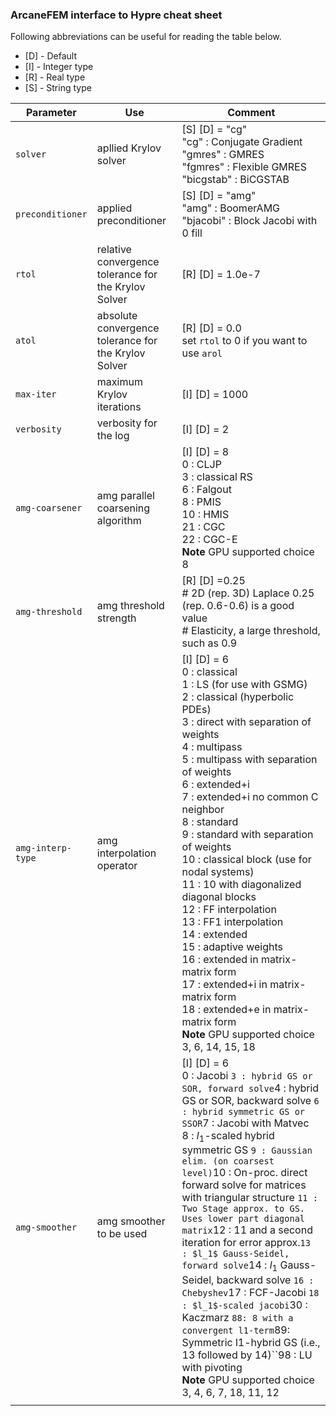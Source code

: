 ### ArcaneFEM interface to Hypre cheat  sheet

Following abbreviations can be useful for reading the table below.

- [D] - Default
- [I] - Integer type
- [R] - Real type
- [S] - String type

| Parameter           | Use                                                  | Comment                                                                                                                                                                                                                                                                                                                                                                                                                                                                                                                                                                                                                                                                                                                                                                                           |
| ------------------- | ---------------------------------------------------- | ------------------------------------------------------------------------------------------------------------------------------------------------------------------------------------------------------------------------------------------------------------------------------------------------------------------------------------------------------------------------------------------------------------------------------------------------------------------------------------------------------------------------------------------------------------------------------------------------------------------------------------------------------------------------------------------------------------------------------------------------------------------------------------------------- |
| `solver`          | apllied Krylov solver                                | [S] [D] = "cg"<br />"cg" : Conjugate Gradient<br />"gmres" : GMRES<br />"fgmres" : Flexible GMRES<br />"bicgstab" : BiCGSTAB                                                                                                                                                                                                                                                                                                                                                                                                                                                                                                                                                                                                                                                                      |
| `preconditioner`  | applied preconditioner                               | [S] [D] = "amg"<br />"amg" : BoomerAMG<br />"bjacobi" : Block Jacobi with 0 fill                                                                                                                                                                                                                                                                                                                                                                                                                                                                                                                                                                                                                                                                                                                  |
| `rtol`            | relative convergence tolerance for the Krylov Solver | [R] [D] = 1.0e-7                                                                                                                                                                                                                                                                                                                                                                                                                                                                                                                                                                                                                                                                                                                                                                                  |
| `atol`            | absolute convergence tolerance for the Krylov Solver | [R] [D]  = 0.0<br />set `rtol` to 0 if you want to use `arol`                                                                                                                                                                                                                                                                                                                                                                                                                                                                                                                                                                                                                                                                                                                                 |
| `max-iter`        | maximum Krylov iterations                            | [I] [D] = 1000                                                                                                                                                                                                                                                                                                                                                                                                                                                                                                                                                                                                                                                                                                                                                                                    |
| `verbosity`       | verbosity for the log                                | [I] [D] = 2                                                                                                                                                                                                                                                                                                                                                                                                                                                                                                                                                                                                                                                                                                                                                                                       |
| `amg-coarsener`   | amg parallel coarsening algorithm                    | [I] [D] = 8<br />0   : CLJP <br />3   : classical RS <br />6   : Falgout  <br />8   : PMIS<br />10 : HMIS<br />21 : CGC   <br />22 : CGC-E<br />**Note** GPU supported choice 8                                                                                                                                                                                                                                                                                                                                                                                                                                                                                                                                                                                                             |
| `amg-threshold`   | amg threshold strength                               | [R] [D] =0.25<br /># 2D (rep. 3D) Laplace  0.25 (rep. 0.6-0.6) is a good value<br /># Elasticity, a large threshold, such as 0.9                                                                                                                                                                                                                                                                                                                                                                                                                                                                                                                                                                                                                                                                  |
| `amg-interp-type` | amg interpolation operator                           | [I] [D] = 6<br />0   : classical <br />1   : LS  (for use with GSMG) <br />2   : classical (hyperbolic PDEs)<br />3   : direct with separation of weights <br />4   : multipass<br />5   : multipass with separation of weights<br />6   : extended+i<br />7   : extended+i no common C neighbor<br />8   : standard <br />9   : standard with separation of weights<br />10 : classical block (use for nodal systems)<br />11  : 10 with diagonalized diagonal blocks  <br />12  : FF interpolation<br />13  : FF1 interpolation<br />14  : extended<br />15  : adaptive weights<br />16  : extended  in matrix-matrix form<br />17  : extended+i in matrix-matrix form<br />18  : extended+e in matrix-matrix form<br />**Note** GPU supported choice 3, 6, 14, 15, 18                    |
| `amg-smoother`    | amg smoother to be used                              | [I] [D] = 6<br />0 : Jacobi ``3 : hybrid GS or SOR, forward solve``4 : hybrid GS or SOR, backward solve ``6 : hybrid symmetric GS or SSOR``7 : Jacobi with Matvec<br />8 : $l_1$-scaled hybrid symmetric GS ``9 : Gaussian elim. (on coarsest level)``10 : On-proc. direct forward solve for matrices with triangular structure ``11 : Two Stage approx. to GS. Uses lower part diagonal matrix``12 : 11 and a second iteration for error approx.``13 : $l_1$ Gauss-Seidel, forward solve``14 : $l_1$ Gauss-Seidel, backward solve ``16 : Chebyshev``17 : FCF-Jacobi ``18 : $l_1$-scaled jacobi``30 : Kaczmarz ``88: 8 with a convergent l1-term``89: Symmetric l1-hybrid GS (i.e., 13 followed by 14)``98 : LU with pivoting<br />**Note** GPU supported choice 3, 4, 6, 7, 18, 11, 12 |
|                     |                                                      |                                                                                                                                                                                                                                                                                                                                                                                                                                                                                                                                                                                                                                                                                                                                                                                                   |

